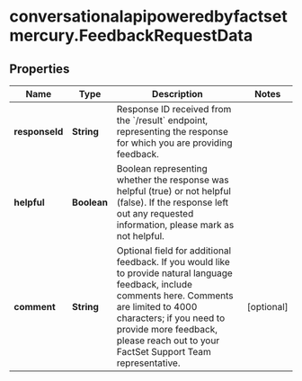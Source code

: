 # conversationalapipoweredbyfactsetmercury.FeedbackRequestData

## Properties

Name | Type | Description | Notes
------------ | ------------- | ------------- | -------------
**responseId** | **String** | Response ID received from the &#x60;/result&#x60; endpoint, representing the response for which you are providing feedback. | 
**helpful** | **Boolean** | Boolean representing whether the response was helpful (true) or not helpful (false). If the response left out any requested information, please mark as not helpful. | 
**comment** | **String** | Optional field for additional feedback. If you would like to provide natural language feedback, include comments here. Comments are limited to 4000 characters; if you need to provide more feedback, please reach out to your FactSet Support Team representative.  | [optional] 


